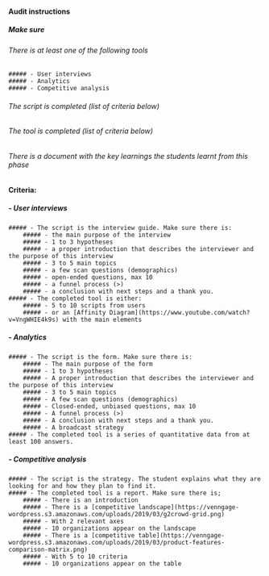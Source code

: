 #### Audit instructions

##### Make sure

###### There is at least one of the following tools
    ##### - User interviews
    ##### - Analytics
    ##### - Competitive analysis
###### The script is completed (list of criteria below)
###### The tool is completed (list of criteria below)
###### There is a document with the key learnings the students learnt from this phase

#### Criteria: 

##### - User interviews
    ##### - The script is the interview guide. Make sure there is:
        ##### - the main purpose of the interview
        ##### - 1 to 3 hypotheses
        ##### - a proper introduction that describes the interviewer and the purpose of this interview
        ##### - 3 to 5 main topics
        ##### - a few scan questions (demographics)
        ##### - open-ended questions, max 10
        ##### - a funnel process (>)
        ##### - a conclusion with next steps and a thank you.
    ##### - The completed tool is either:
        ##### - 5 to 10 scripts from users
        ##### - or an [Affinity Diagram](https://www.youtube.com/watch?v=VngWHIE4k9s) with the main elements
        
##### - Analytics
    ##### - The script is the form. Make sure there is:
        ##### - The main purpose of the form
        ##### - 1 to 3 hypotheses
        ##### - A proper introduction that describes the interviewer and the purpose of this interview
        ##### - 3 to 5 main topics
        ##### - A few scan questions (demographics)
        ##### - Closed-ended, unbiased questions, max 10
        ##### - A funnel process (>)
        ##### - A conclusion with next steps and a thank you.
        ##### - A broadcast strategy
    ##### - The completed tool is a series of quantitative data from at least 100 answers.
        
        
##### - Competitive analysis
    ##### - The script is the strategy. The student explains what they are looking for and how they plan to find it.
    ##### - The completed tool is a report. Make sure there is;
        ##### - There is an introduction
        ##### - There is a [competitive landscape](https://venngage-wordpress.s3.amazonaws.com/uploads/2019/03/g2crowd-grid.png)
        ##### - With 2 relevant axes
        ##### - 10 organizations appear on the landscape
        ##### - There is a [competitive table](https://venngage-wordpress.s3.amazonaws.com/uploads/2019/03/product-features-comparison-matrix.png)
        ##### - With 5 to 10 criteria
        ##### - 10 organizations appear on the table